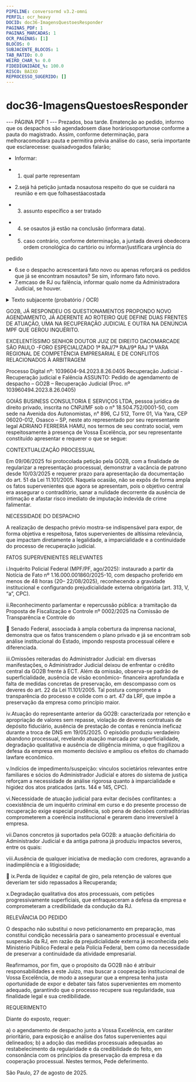 ```yaml
---
PIPELINE: conversormd v3.2-omni
PERFIL: ocr_heavy
DOCID: doc36-ImagensQuestoesResponder
PAGINAS_PDF: 1
PAGINAS_MARCADAS: 1
OCR_PAGINAS: [1]
BLOCOS: 0
SUBJACENTE_BLOCOS: 1
TAB_RATIO: 0.0
WEIRD_CHAR_%: 0.0
FIDEDIGNIDADE_%: 100.0
RISCO: BAIXO
REPROCESSO_SUGERIDO: []
---
```


# doc36-ImagensQuestoesResponder
--- PÁGINA PDF 1 ---
Prezados, boa tarde.
Ematenção ao pedido, informo que os despachos são agendadosem diase horáriosoportunose conforme a pauta do magistrado.
Assim, conforme determinação, para melhoracomodara pauta e permitira prévia análise do caso, seria importante que esclarecesse:
quaisadvogados falarão;

* Informar:

* 1. qual parte representam

+ 2.sejá há petição juntada nosautosa respeito do que se cuidará na reunião e em que folhasestáacostada

* 3. assunto específico a ser tratado

+ 4. se osautos já estão na conclusão (informara data).

+ 5. caso contrário, conforme determinação, a juntada deverá obedecera ordem cronológica do cartório ou informar/justificara urgência do

pedido
+ 6.se o despacho acrescentará fato novo ou apenas reforçará os pedidos que já se encontram nosautos? Se sim, informaro fato novo.
+ 7.emcaso de RJ ou falência, informar qualo nome da Administradora Judicial, se houver.
<details>
<summary>Texto subjacente (probatório / OCR)</summary>

```
Prezados, boa tarde.
Em atenção ao pedido, informo que os despachos são agendados em dias e horários oportunos e conforme a pauta do magistrado.
Assim, conforme determinação, para melhor acomodar a pauta e permitir a prévia análise do caso, seria importante que esclarecesse:
quais advogados falarão;

* Informar:

* 1. qual parte representam

+ 2.sejá há petição juntada nos autos a respeito do que se cuidará na reunião e em que folhas está acostada

* 3. assunto específico a ser tratado

+ 4. se os autos já estão na conclusão (informar a data).

+ 5. caso contrário, conforme determinação, a juntada deverá obedecer a ordem cronológica do cartório ou informar/justificar a urgência do

pedido
+ 6.se o despacho acrescentará fato novo ou apenas reforçará os pedidos que já se encontram nos autos? Se sim, informar o fato novo.
+ 7.emcaso de RJ ou falência, informar qual o nome da Administradora Judicial, se houver.
```

</details>

GO2B, JÁ RESPONDEU OS QUESTIONAMENTOS PROPONDO NOVO AGENDAMENTO, JÁ ADERENTE AO ROTEIRO QUE DEFINE DUAS FRENTES DE ATUAÇÃO, UMA NA RECUPERAÇÃO JUDICIAL E OUTRA NA DENÚNCIA MPF QUE GEROU INQUÉRITO.

EXCELENTÍSSIMO SENHOR DOUTOR JUIZ DE DIREITO DACOMARCADE SÃO PAULO -FORO 
ESPECIALIZADO 1ª RAJ/7ª RAJ/9ª RAJ 1ª VARA REGIONAL DE COMPETÊNCIA EMPRESARIAL 
E DE CONFLITOS RELACIONADOS À ARBITRAGEM 

Processo Digital nº: 1039604-94.2023.8.26.0405 
Recuperação Judicial -Recuperação judicial e Falência 
ASSUNTO: Pedido de agendamento de despacho – GO2B – Recuperação Judicial (Proc. nº 103960494.2023.8.26.0405) 


GOIÁS BUSINESS CONSULTORIA E SERVIÇOS LTDA, pessoa jurídica de direito 
privado, inscrita no CNPJ/MF sob o n° 18.504.752/0001-50, com sede na Avenida dos Autonomistas, n° 896, CJ 
512, Torre 01, Via Yara, CEP 06020-012, Osasco – SP, neste ato representado por seu representante legal 
ADRIANO FERRERIA HAMU, nos termos de seu contrato social, vem respeitosamente à presença de Vossa 
Excelência, por seu representante constituído apresentar e requerer o que se segue: 

CONTEXTUALIZAÇÃO PROCESSUAL 

Em 09/06/2025 foi protocolada petição pela GO2B, com a finalidade de regularizar a 
representação processual, demonstrar a vacância de patrono desde 10/03/2025 e requerer prazo para apresentação 
da documentação do art. 51 da Lei 11.101/2005. Naquela ocasião, não se expôs de forma ampla os fatos 
supervenientes que agora se apresentam, pois o objetivo central era assegurar o contraditório, sanar a nulidade 
decorrente da ausência de intimação e afastar risco imediato de imputação indevida de crime falimentar. 

NECESSIDADE DO DESPACHO 

A realização de despacho prévio mostra-se indispensável para expor, de forma objetiva e 
respeitosa, fatos supervenientes de altíssima relevância, que impactam diretamente a legalidade, a imparcialidade 
e a continuidade do processo de recuperação judicial. 

FATOS SUPERVENIENTES RELEVANTES 

i.Inquérito Policial Federal (MPF/PF, ago/2025): instaurado a partir da Notícia de Fato 
nº 1.16.000.001860/2025-10, com despacho proferido em menos de 48 horas (20– 
22/08/2025), reconhecendo a gravidade institucional e configurando prejudicialidade 
externa obrigatória (art. 313, V, “a”, CPC). 

ii.Reconhecimento parlamentar e repercussão pública: a tramitação da Proposta de 
Fiscalização e Controle nº 0002/2025 na Comissão de Transparência e Controle do 



Senado Federal, associada à ampla cobertura da imprensa nacional, demonstra que os 
fatos transcendem o plano privado e já se encontram sob análise institucional do Estado, 
impondo resposta processual célere e diferenciada. 

iii.Omissões reiteradas do Administrador Judicial: em diversas manifestações, o 
Administrador Judicial deixou de enfrentar o crédito central da GO2B frente à ECT. Além 
da omissão, observa-se padrão de superficialidade, ausência de visão econômico-
financeira aprofundada e falta de medidas concretas de preservação, em descompasso 
com os deveres do art. 22 da Lei 11.101/2005. Tal postura compromete a transparência 
do processo e colide com o art. 47 da LRF, que impõe a preservação da empresa como 
princípio maior. 

iv.Atuação do representante anterior da GO2B: caracterizada por retenção e apropriação 
de valores sem repasse, violação de deveres contratuais de depósito fiduciário, ausência 
de prestação de contas e renúncia ineficaz durante a troca de DNS em 19/05/2025. O 
episódio produziu verdadeiro abandono processual, revelando atuação marcada por 
superficialidade, degradação qualitativa e ausência de diligência mínima, o que fragilizou 
a defesa da empresa em momento decisivo e ampliou os efeitos do chamado lawfare 
econômico. 

v.Indícios de impedimento/suspeição: vínculos societários relevantes entre familiares e 
sócios do Administrador Judicial e atores do sistema de justiça reforçam a necessidade de 
análise rigorosa quanto à imparcialidade e higidez dos atos praticados (arts. 144 e 145, 
CPC). 

vi.Necessidade de atuação judicial para evitar decisões conflitantes: a coexistência de 
um inquérito criminal em curso e do presente processo de recuperação exige especial 
prudência, sob pena de decisões contraditórias comprometerem a coerência institucional 
e gerarem dano irreversível à empresa. 

vii.Danos concretos já suportados pela GO2B: a atuação deficitária do Administrador 
Judicial e da antiga patrona já produziu impactos severos, entre os quais: 

viii.Ausência de qualquer iniciativa de mediação com credores, agravando a inadimplência 
e a litigiosidade; 



ix.Perda de liquidez e capital de giro, pela retenção de valores que deveriam ter sido 
repassados à Recuperanda; 

x.Degradação qualitativa dos atos processuais, com petições progressivamente 
superficiais, que enfraqueceram a defesa da empresa e comprometeram a credibilidade 
da condução da RJ. 

RELEVÂNCIA DO PEDIDO 

O despacho não substitui o novo peticionamento em preparação, mas constitui condição 
necessária para o saneamento processual e eventual suspensão da RJ, em razão da prejudicialidade externa já 
reconhecida pelo Ministério Público Federal e pela Polícia Federal, bem como da necessidade de preservar a 
continuidade da atividade empresarial. 

Reafirmamos, por fim, que o propósito da GO2B não é atribuir responsabilidades a este Juízo, 
mas buscar a cooperação institucional de Vossa Excelência, de modo a assegurar que a empresa tenha justa 
oportunidade de expor e debater tais fatos supervenientes em momento adequado, garantindo que o processo 
recupere sua regularidade, sua finalidade legal e sua credibilidade. 

REQUERIMENTO 

Diante do exposto, requer: 

a) o agendamento de despacho junto a Vossa Excelência, em caráter prioritário, para 
exposição e análise dos fatos supervenientes aqui delineados; 
b) a adoção das medidas processuais adequadas ao restabelecimento da regularidade e da 
credibilidade do feito, em consonância com os princípios da preservação da empresa e da cooperação processual. 
Nestes termos, 
Pede deferimento. 

São Paulo, 27 de agosto de 2025. 




